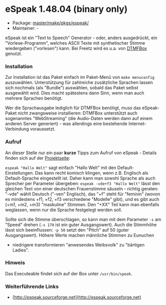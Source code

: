 # eSpeak 1.48.04 (binary only)
 - Package: [master/make/pkgs/espeak/](https://github.com/Freetz-NG/freetz-ng/tree/master/make/pkgs/espeak/)
 - Maintainer: -

eSpeak ist ein "Text to Speech" Generator - oder, anders ausgedrückt,
ein "Vorlese-Programm", welches ASCII Texte mit synthetischer Stimme
wiedergeben ("vorlesen") kann. Bei Freetz wird es u.a. von
[DTMFBox](dtmfbox.md) genutzt.

### Installation

Zur Installation ist das Paket einfach im Paket-Menü von
`make menuconfig` auszuwählen. Unterstützung für zahlreiche zusätzliche
Sprachen lassen sich nochmals (als "Bundle") auswählen, sobald das
Paket selbst ausgewählt wird. Dies macht spätestens dann Sinn, wenn man
auch mehrere Sprachen benötigt.

Wer die Sprachausgabe lediglich für DTMFBox benötigt, muss das
eSpeak-Paket nicht zwangsweise installieren: DTMFBox unterstützt auch
sogenanntes "WebStreaming" (die Audio-Daten werden dann auf einem
anderen Server generiert) - was allerdings eine bestehende
Internet-Verbindung voraussetzt.

### Aufruf

An dieser Stelle nur ein paar **kurze** Tipps zum Aufruf von eSpeak -
Details finden sich auf der
[Projektseite](http://espeak.sourceforge.net/commands.html):

`espeak "Hallo Welt"` sagt einfach "Hallo Welt" mit den
Default-Einstellungen. Das kann recht komisch klingen, wenn z.B.
Englisch als Default-Sprache eingestellt ist. Daher kann man sowohl
Sprache als auch Sprecher per Parameter übergeben:
`espeak -vde+f3 "Hallo Welt"` lässt den gleichen Text von einer
deutschen Frauenstimme säuseln - richtig geraten: "-vde" wählt Deutsch
("-ven" Englisch), das "+f" steht für "feminin" (wovon es
mindestens +f1, +f2, +f3 verschiedene "Modelle" gibt), und es gibt
auch (+m1, +m2, +m3) "maskuline" Stimmen. Den "+XX" Teil kann man
ebenfalls weglassen, wenn nur die Sprache festgelegt werden soll.

Sollte sich die Stimme überschlagen, so kann man mit dem Parameter `-s`
am "Speed" drehen (`-s 170` ist ein guter Ausgangswert). Auch die
Stimmhöhe lässt sich beeinflussen: `-p 50` setzt den "Pitch" auf 50
(guter Ausgangswert). Höhere Werte machen männliche Stimmen zu Eunuchen
- niedrigere transformieren "anwesendes Weibsvolk" zu "bärtigen
Ladies".

### Hinweis

Das Executeable findet sich auf der Box unter `/usr/bin/speak`.

### Weiterführende Links

-   [http://espeak.sourceforge.net](http://espeak.sourceforge.net)

